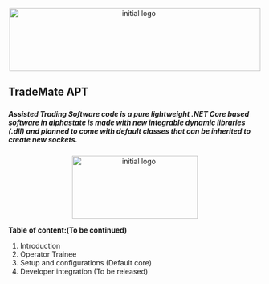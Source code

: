 <p align="center">
    <img src="https://skyinformatics.biz/images/TradeMateLogo.png" width="500" height="125" alt="initial logo"/>
</p>


## TradeMate APT 
###

#####  Assisted Trading Software code is a pure lightweight .NET Core based software in alphastate is made with new integrable dynamic libraries (.dll) and planned to come with default classes that can be inherited to create new sockets.  

<p align="center">
    <img src="https://repository-images.githubusercontent.com/343943760/46ae28e1-0e12-4f7a-a3d3-e5cdf03ef96c" width="250" height="125" alt="initial logo"/>
</p>

**Table of content:(To be continued)**
1. Introduction
2. Operator Trainee
3. Setup and configurations (Default core)
4. Developer integration (To be released)

    
